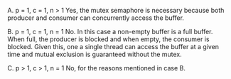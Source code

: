 A. p = 1, c = 1, n > 1
Yes, the mutex semaphore is necessary because both producer and consumer can
concurrently access the buffer.

B. p = 1, c = 1, n = 1
No. In this case a non-empty buffer is a full buffer. When full, the producer
is blocked and when empty, the consumer is blocked. Given this, one a single
thread can access the buffer at a given time and mutual exclusion is guaranteed
without the mutex.

C. p > 1, c > 1, n = 1
No, for the reasons mentioned in case B.
